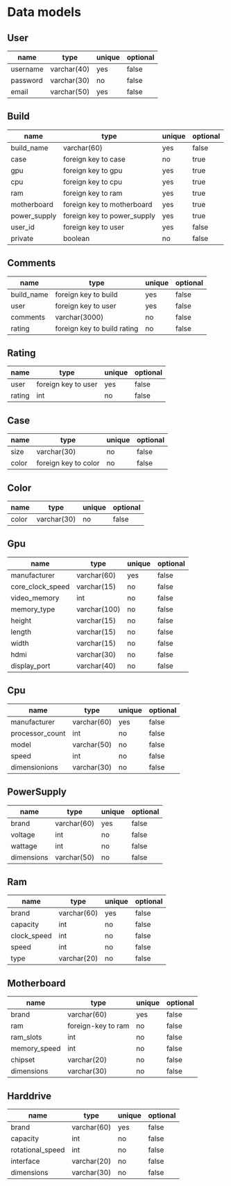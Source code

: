 # Data models

## User

| name     | type        | unique | optional |
| -------- | ----------- | ------ | -------- |
| username | varchar(40) | yes    | false    |
| password | varchar(30) | no     | false    |
| email    | varchar(50) | yes    | false    |

## Build

| name         | type                        | unique | optional |
| ------------ | --------------------------- | ------ | -------- |
| build_name   | varchar(60)                 | yes    | false    |
| case         | foreign key to case         | no     | true     |
| gpu          | foreign key to gpu          | yes    | true     |
| cpu          | foreign key to cpu          | yes    | true     |
| ram          | foreign key to ram          | yes    | true     |
| motherboard  | foreign key to motherboard  | yes    | true     |
| power_supply | foreign key to power_supply | yes    | true     |
| user_id      | foreign key to user         | yes    | false    |
| private      | boolean                     | no     | false    |

## Comments

| name       | type                        | unique | optional |
| ---------- | --------------------------- | ------ | -------- |
| build_name | foreign key to build        | yes    | false    |
| user       | foreign key to user         | yes    | false    |
| comments   | varchar(3000)               | no     | false    |
| rating     | foreign key to build rating | no     | false    |

## Rating

| name   | type                | unique | optional |
| ------ | ------------------- | ------ | -------- |
| user   | foreign key to user | yes    | false    |
| rating | int                 | no     | false    |

## Case

| name  | type                 | unique | optional |
| ----- | -------------------- | ------ | -------- |
| size  | varchar(30)          | no     | false    |
| color | foreign key to color | no     | false    |

## Color

| name  | type        | unique | optional |
| ----- | ----------- | ------ | -------- |
| color | varchar(30) | no     | false    |

## Gpu

| name             | type         | unique | optional |
| ---------------- | ------------ | ------ | -------- |
| manufacturer     | varchar(60)  | yes    | false    |
| core_clock_speed | varchar(15)  | no     | false    |
| video_memory     | int          | no     | false    |
| memory_type      | varchar(100) | no     | false    |
| height           | varchar(15)  | no     | false    |
| length           | varchar(15)  | no     | false    |
| width            | varchar(15)  | no     | false    |
| hdmi             | varchar(30)  | no     | false    |
| display_port     | varchar(40)  | no     | false    |

## Cpu

| name            | type        | unique | optional |
| --------------- | ----------- | ------ | -------- |
| manufacturer    | varchar(60) | yes    | false    |
| processor_count | int         | no     | false    |
| model           | varchar(50) | no     | false    |
| speed           | int         | no     | false    |
| dimensionions   | varchar(30) | no     | false    |

## PowerSupply

| name       | type        | unique | optional |
| ---------- | ----------- | ------ | -------- |
| brand      | varchar(60) | yes    | false    |
| voltage    | int         | no     | false    |
| wattage    | int         | no     | false    |
| dimensions | varchar(50) | no     | false    |

## Ram

| name        | type        | unique | optional |
| ----------- | ----------- | ------ | -------- |
| brand       | varchar(60) | yes    | false    |
| capacity    | int         | no     | false    |
| clock_speed | int         | no     | false    |
| speed       | int         | no     | false    |
| type        | varchar(20) | no     | false    |

## Motherboard

| name         | type               | unique | optional |
| ------------ | ------------------ | ------ | -------- |
| brand        | varchar(60)        | yes    | false    |
| ram          | foreign-key to ram | no     | false    |
| ram_slots    | int                | no     | false    |
| memory_speed | int                | no     | false    |
| chipset      | varchar(20)        | no     | false    |
| dimensions   | varchar(30)        | no     | false    |

## Harddrive

| name             | type        | unique | optional |
| ---------------- | ----------- | ------ | -------- |
| brand            | varchar(60) | yes    | false    |
| capacity         | int         | no     | false    |
| rotational_speed | int         | no     | false    |
| interface        | varchar(20) | no     | false    |
| dimensions       | varchar(30) | no     | false    |
